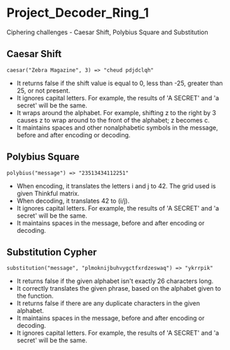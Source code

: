 # Project_Decoder_Ring_1
 Ciphering challenges - Caesar Shift, Polybius Square and Substitution

## Caesar Shift
``` 
caesar("Zebra Magazine", 3) => "cheud pdjdclqh"
```
* It returns false if the shift value is equal to 0, less than -25, greater than 25, or not present.
* It ignores capital letters. For example, the results of 'A SECRET' and 'a secret' will be the same.
* It wraps around the alphabet. For example, shifting z to the right by 3 causes z to wrap around to the front of the alphabet; z becomes c.
* It maintains spaces and other nonalphabetic symbols in the message, before and after encoding or decoding.

## Polybius Square
``` 
polybius("message") => "23513434112251"
```
* When encoding, it translates the letters i and j to 42. The grid used is given Thinkful matrix.
* When decoding, it translates 42 to (i/j).
* It ignores capital letters. For example, the results of 'A SECRET' and 'a secret' will be the same.
* It maintains spaces in the message, before and after encoding or decoding.

## Substitution Cypher
``` 
substitution("message", "plmoknijbuhvygctfxrdzeswaq") => "ykrrpik"
```
* It returns false if the given alphabet isn't exactly 26 characters long.
* It correctly translates the given phrase, based on the alphabet given to the function.
* It returns false if there are any duplicate characters in the given alphabet.
* It maintains spaces in the message, before and after encoding or decoding.
* It ignores capital letters. For example, the results of 'A SECRET' and 'a secret' will be the same.
